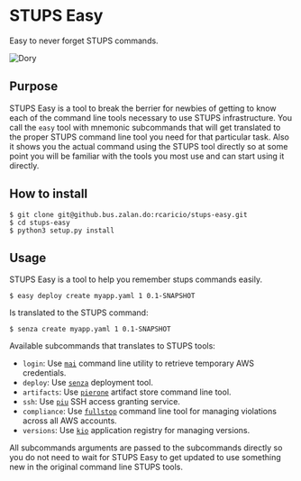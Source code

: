 # STUPS Easy
Easy to never forget STUPS commands.

![Dory](https://nerdreactor.com/wp-content/uploads/2015/08/finding_nemo_dory_marlin-800x381.jpg)

## Purpose

STUPS Easy is a tool to break the berrier for newbies of getting to
know each of the command line tools necessary to use STUPS
infrastructure. You call the `easy` tool with mnemonic subcommands
that will get translated to the proper STUPS command line tool you
need for that particular task. Also it shows you the actual command
using the STUPS tool directly so at some point you will be familiar
with the tools you most use and can start using it directly.

## How to install

``` shell
$ git clone git@github.bus.zalan.do:rcaricio/stups-easy.git
$ cd stups-easy
$ python3 setup.py install
```

## Usage

STUPS Easy is a tool to help you remember stups commands easily.

``` shell
$ easy deploy create myapp.yaml 1 0.1-SNAPSHOT
```

Is translated to the STUPS command:

``` shell
$ senza create myapp.yaml 1 0.1-SNAPSHOT
```

Available subcommands that translates to STUPS tools:

 - `login`: Use
   [`mai`](http://stups.readthedocs.io/en/latest/components/mai.html)
   command line utility to retrieve temporary AWS credentials.
 - `deploy`: Use
   [`senza`](http://stups.readthedocs.io/en/latest/components/senza.html)
   deployment tool.
 - `artifacts`: Use
   [`pierone`](http://stups.readthedocs.io/en/latest/components/pierone.html)
   artifact store command line tool.
 - `ssh`: Use
   [`piu`](http://stups.readthedocs.io/en/latest/components/piu.html)
   SSH access granting service.
 - `compliance`: Use
   [`fullstop`](https://docs.stups.io/en/latest/components/fullstop.html)
   command line tool for managing violations across all AWS accounts.
 - `versions`: Use
   [`kio`](https://docs.stups.io/en/latest/components/kio.html)
   application registry for managing versions.

All subcommands arguments are passed to the subcommands directly so
you do not need to wait for STUPS Easy to get updated to use something
new in the original command line STUPS tools.
